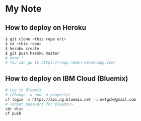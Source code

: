 # My Note

## How to deploy on Heroku

```sh
$ git clone <this repo uri>
$ cd <this repo>
$ heroku create
$ git push heroku master
# Done !
# You can go to https://<app name>.herokuapp.com/
```

## How to deploy on IBM Cloud (Bluemix)

```sh
# Log in Bluemix
# (Change -a and -o properly)
cf login -a https://api.ng.bluemix.net -u nwtgck@gmail.com
# <Input password for Bluemix>
sbt dist
cf push
```